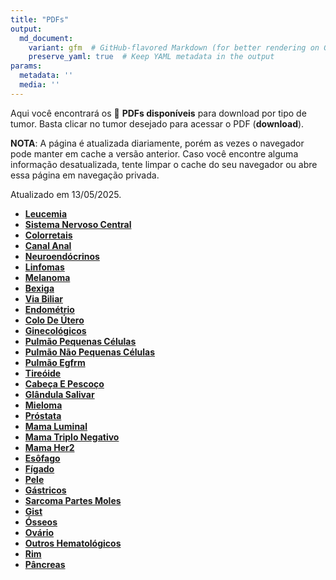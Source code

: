 ```yaml
---
title: "PDFs"
output: 
  md_document:
    variant: gfm  # GitHub-flavored Markdown (for better rendering on GitHub)
    preserve_yaml: true  # Keep YAML metadata in the output
params:
  metadata: ''
  media: ''
---
```


<script async src="https://scripts.simpleanalyticscdn.com/latest.js"></script>

Aqui você encontrará os 📝 **PDFs disponíveis** para download por tipo
de tumor. Basta clicar no tumor desejado para acessar o PDF
(**download**).

**NOTA**: A página é atualizada diariamente, porém as vezes o navegador
pode manter em cache a versão anterior. Caso você encontre alguma
informação desatualizada, tente limpar o cache do seu navegador ou abre
essa página em navegação privada.

Atualizado em 13/05/2025.

- [**Leucemia**](https://coeoralmeds-e768.restdb.io/media/6822d7b0f63b8048001aee39?download=true)
- [**Sistema Nervoso
  Central**](https://coeoralmeds-e768.restdb.io/media/6822d7b2f63b8048001aee3c?download=true)
- [**Colorretais**](https://coeoralmeds-e768.restdb.io/media/6822d7b5f63b8048001aee41?download=true)
- [**Canal
  Anal**](https://coeoralmeds-e768.restdb.io/media/6822d7b7f63b8048001aee43?download=true)
- [**Neuroendócrinos**](https://coeoralmeds-e768.restdb.io/media/6822d7b8f63b8048001aee45?download=true)
- [**Linfomas**](https://coeoralmeds-e768.restdb.io/media/6822d7baf63b8048001aee47?download=true)
- [**Melanoma**](https://coeoralmeds-e768.restdb.io/media/6822d7bcf63b8048001aee49?download=true)
- [**Bexiga**](https://coeoralmeds-e768.restdb.io/media/6822d7bef63b8048001aee4b?download=true)
- [**Via
  Biliar**](https://coeoralmeds-e768.restdb.io/media/6822d7bff63b8048001aee4d?download=true)
- [**Endométrio**](https://coeoralmeds-e768.restdb.io/media/6822d7c1f63b8048001aee4f?download=true)
- [**Colo De
  Útero**](https://coeoralmeds-e768.restdb.io/media/6822d7c3f63b8048001aee51?download=true)
- [**Ginecológicos**](https://coeoralmeds-e768.restdb.io/media/6822d7c5f63b8048001aee53?download=true)
- [**Pulmão Pequenas
  Células**](https://coeoralmeds-e768.restdb.io/media/6822d7c6f63b8048001aee55?download=true)
- [**Pulmão Não Pequenas
  Células**](https://coeoralmeds-e768.restdb.io/media/6822d7c8f63b8048001aee57?download=true)
- [**Pulmão
  Egfrm**](https://coeoralmeds-e768.restdb.io/media/6822d7caf63b8048001aee59?download=true)
- [**Tireóide**](https://coeoralmeds-e768.restdb.io/media/6822d7cdf63b8048001aee5d?download=true)
- [**Cabeça E
  Pescoço**](https://coeoralmeds-e768.restdb.io/media/6822d7cff63b8048001aee5f?download=true)
- [**Glândula
  Salivar**](https://coeoralmeds-e768.restdb.io/media/6822d7d1f63b8048001aee61?download=true)
- [**Mieloma**](https://coeoralmeds-e768.restdb.io/media/6822d7d3f63b8048001aee63?download=true)
- [**Próstata**](https://coeoralmeds-e768.restdb.io/media/6822d7d5f63b8048001aee65?download=true)
- [**Mama
  Luminal**](https://coeoralmeds-e768.restdb.io/media/6822d7d9f63b8048001aee69?download=true)
- [**Mama Triplo
  Negativo**](https://coeoralmeds-e768.restdb.io/media/6822d7daf63b8048001aee6b?download=true)
- [**Mama
  Her2**](https://coeoralmeds-e768.restdb.io/media/6822d7dcf63b8048001aee6d?download=true)
- [**Esôfago**](https://coeoralmeds-e768.restdb.io/media/6822d7def63b8048001aee6f?download=true)
- [**Fígado**](https://coeoralmeds-e768.restdb.io/media/6822d7dff63b8048001aee71?download=true)
- [**Pele**](https://coeoralmeds-e768.restdb.io/media/6822d7e1f63b8048001aee73?download=true)
- [**Gástricos**](https://coeoralmeds-e768.restdb.io/media/6822d7e3f63b8048001aee75?download=true)
- [**Sarcoma Partes
  Moles**](https://coeoralmeds-e768.restdb.io/media/6822d7e5f63b8048001aee77?download=true)
- [**Gist**](https://coeoralmeds-e768.restdb.io/media/6822d7e6f63b8048001aee79?download=true)
- [**Ósseos**](https://coeoralmeds-e768.restdb.io/media/6822d7e8f63b8048001aee7e?download=true)
- [**Ovário**](https://coeoralmeds-e768.restdb.io/media/6822d7eaf63b8048001aee80?download=true)
- [**Outros
  Hematológicos**](https://coeoralmeds-e768.restdb.io/media/6822d7ecf63b8048001aee82?download=true)
- [**Rim**](https://coeoralmeds-e768.restdb.io/media/6822d7edf63b8048001aee84?download=true)
- [**Pâncreas**](https://coeoralmeds-e768.restdb.io/media/6822d7eff63b8048001aee86?download=true)

